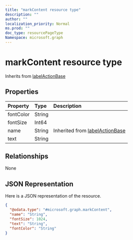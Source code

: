 ```yaml
---
title: "markContent resource type"
description: ""
author: ""
localization_priority: Normal
ms.prod: ""
doc_type: resourcePageType
Namespace: microsoft.graph
---
```



# markContent resource type




Inherits from [labelActionBase](../resources/labelActionBase.md)

## Properties
|Property|Type|Description|
|:---|:---|:---|
|fontColor|String||
|fontSize|Int64||
|name|String| Inherited from [labelActionBase](../resources/labelActionBase.md)|
|text|String||

## Relationships
None

## JSON Representation
Here is a JSON representation of the resource.
<!-- {
  "blockType": "resource",
  "@odata.type": "microsoft.graph.markContent"
}
-->
``` json
{
  "@odata.type": "#microsoft.graph.markContent",
  "name": "String",
  "fontSize": 1024,
  "text": "String",
  "fontColor": "String"
}
```

